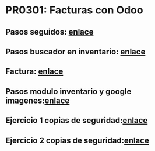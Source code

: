 # PR0301: Facturas con Odoo
## Pasos seguidos: [enlace](./pr302/pasos.md)
## Pasos buscador en inventario: [enlace](./pr302/pasosmoduloinventario.md)
## Factura: [enlace](./pr302/Factura.pdf)
## Pasos modulo inventario y google imagenes:[enlace](./pr302/PRODUCTOS.jpg)
## Ejercicio 1 copias de seguridad:[enlace](./pr302/Ejercicio%201%20copias%20de%20seguridad.md)
## Ejercicio 2 copias de seguridad:[enlace](./pr302/Ejercicio%202%20copias%20de%20seguridad.md)